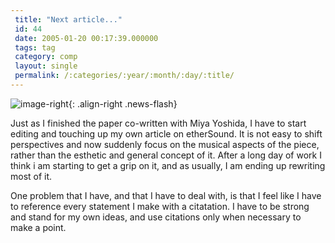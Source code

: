 ```yaml
---
 title: "Next article..."
 id: 44
 date: 2005-01-20 00:17:39.000000
 tags: tag
 category: comp
 layout: single
 permalink: /:categories/:year/:month/:day/:title/
---
```

![image-right](/assets/images/){: .align-right .news-flash}

Just as I finished the paper co-written with Miya Yoshida, I have to start editing and touching up my own article on etherSound. It is not easy to shift perspectives and now suddenly focus on the musical aspects of the piece, rather than the esthetic and general concept of it. After a long day of work I think i am starting to get a grip on it, and as usually, I am ending up rewriting most of it.


One problem that I have, and that I have to deal with, is that I feel like I have to reference every statement I make with a citatation. I have to be strong and stand for my own ideas, and use citations only when necessary to make a point.



